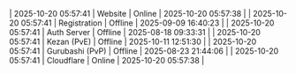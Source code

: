 | 2025-10-20 05:57:41 | Website | Online | 2025-10-20 05:57:38 |
| 2025-10-20 05:57:41 | Registration | Offline | 2025-09-09 16:40:23 |
| 2025-10-20 05:57:41 | Auth Server | Offline | 2025-08-18 09:33:31 |
| 2025-10-20 05:57:41 | Kezan (PvE) | Offline | 2025-10-11 12:51:30 |
| 2025-10-20 05:57:41 | Gurubashi (PvP) | Offline | 2025-08-23 21:44:06 |
| 2025-10-20 05:57:41 | Cloudflare | Online | 2025-10-20 05:57:38 |
